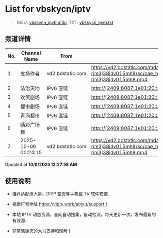 # List for **vbskycn/iptv**

> M3U: [vbskycn_ipv6.m3u](./vbskycn_ipv6.m3u ), TXT: [vbskycn_ipv6.txt](./txt/vbskycn_ipv6.txt )

## 频道详情

| No. | Channel Name | From | Source |
| --- | ------------ | ---- | ------ |
| 1 | 支持作者 | vd2.bdstatic.com | <https://vd2.bdstatic.com/mda-rim3j38jdv015mh8/sc/cae_h264/1758541757473419093/mda-rim3j38jdv015mh8.mp4> |
| 2 | 法治天地 | IPv6 直链 | <http://[2409:8087:1e01:20::3]:80/PLTV/11/224/3221225994/index.m3u8> |
| 3 | 欢笑剧场 | IPv6 直链 | <http://[2409:8087:1e01:20::3]:80/PLTV/11/224/3221225771/index.m3u8> |
| 4 | 都市剧场 | IPv6 直链 | <http://[2409:8087:1e01:20::3]:80/PLTV/11/224/3221225762/index.m3u8> |
| 5 | 青海都市 | IPv6 直链 | <http://[2409:8087:1e01:20::3]:80/PLTV/11/224/3221225749/index.m3u8> |
| 6 | 睛彩广场舞 | IPv6 直链 | <http://[2409:8087:1e01:20::3]:80/PLTV/11/224/3221226139/index.m3u8> |
| 7 | 2025-10-06 00:24:15 | vd2.bdstatic.com | <https://vd2.bdstatic.com/mda-rim3j38jdv015mh8/sc/cae_h264/1758541757473419093/mda-rim3j38jdv015mh8.mp4> |

Updated at **10/6/2025 12:27:58 AM**

## 使用说明

- 推荐适配派大星、DIYP 空壳等手机或 TV 软件安装.

- 捐赠打赏地址 <https://viptv.work/about/support！>

- 本站 IPTV 动态资源，全网自动搜集，自动检测，每天更新一次，发布最新的有效源.

- 非常感谢您的大力支持和理解！
